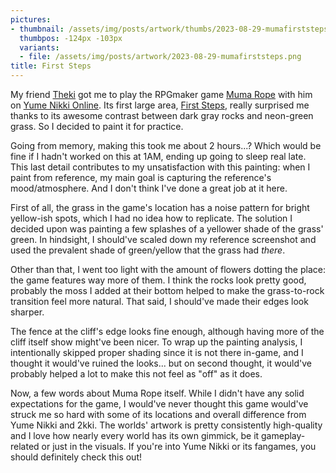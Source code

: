 ```yaml
---
pictures:
- thumbnail: /assets/img/posts/artwork/thumbs/2023-08-29-mumafirststeps.jpg
  thumbpos: -124px -103px
  variants:
  - file: /assets/img/posts/artwork/2023-08-29-mumafirststeps.png
title: First Steps
---
```

My friend [Theki](https://lethallava.land/@t) got me to play the RPGmaker game [Muma Rope](https://yume.wiki/muma/Muma_Rope_Wiki) with him on [Yume Nikki Online](https://ynoproject.net/muma).
Its first large area, [First Steps](https://yume.wiki/muma/First_Steps), really surprised me thanks to its awesome contrast between dark gray rocks and neon-green grass.
So I decided to paint it for practice.

Going from memory, making this took me about 2 hours...?
Which would be fine if I hadn't worked on this at 1AM, ending up going to sleep real late.
This last detail contributes to my unsatisfaction with this painting: when I paint from reference, my main goal is capturing the reference's mood/atmosphere.
And I don't think I've done a great job at it here.

First of all, the grass in the game's location has a noise pattern for bright yellow-ish spots, which I had no idea how to replicate.
The solution I decided upon was painting a few splashes of a yellower shade of the grass' green.
In hindsight, I should've scaled down my reference screenshot and used the prevalent shade of green/yellow that the grass had *there*.

Other than that, I went too light with the amount of flowers dotting the place: the game features way more of them.
I think the rocks look pretty good, probably the moss I added at their bottom helped to make the grass-to-rock transition feel more natural.
That said, I should've made their edges look sharper.

The fence at the cliff's edge looks fine enough, although having more of the cliff itself show might've been nicer.
To wrap up the painting analysis, I intentionally skipped proper shading since it is not there in-game, and I thought it would've ruined the looks... but on second thought, it would've probably helped a lot to make this not feel as "off" as it does.

Now, a few words about Muma Rope itself.
While I didn't have any solid expectations for the game, I would've never thought this game would've struck me so hard with some of its locations and overall difference from Yume Nikki and 2kki.
The worlds' artwork is pretty consistently high-quality and I love how nearly every world has its own gimmick, be it gameplay-related or just in the visuals.
If you're into Yume Nikki or its fangames, you should definitely check this out!
